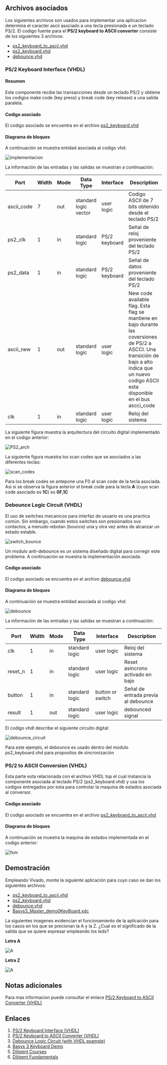 


## Archivos asociados ##

Los siguientes archivos son usados para implementar una aplicacion determina el caracter ascii asociado a una tecla presionada e un teclado PS/2. El codigo fuente para el **PS/2 keyboard to ASCII converter** consiste de los siguientes 3 archivos:
* [ps2_keyboard_to_ascii.vhd](ps2_keyboard_to_ascii.vhd)
* [ps2_keyboard.vhd](ps2_keyboard.vhd)
* [debounce.vhd](debounce.vhd)



### PS/2 Keyboard Interface (VHDL) ###

#### Resumen ####

Este componente recibe las transacciones desde un teclado PS/2 y obtiene los codigos make code (key press) y break code (key release) a una salida paralela.

#### Codigo asociado ####

El codigo asociado se encuentra en el archivo [ps2_keyboard.vhd](ps2_keyboard.vhd)

#### Diagrama de bloques ####

A continuación se muestra entidad asociada al codigo vhd:

![implementacion](implementacion.jpg)

La información de las entradas y las salidas se muestran a continuación:

|Port|Width|Mode|Data Type|Interface|Description|
|----|-----|----|---------|---------|-----------|
|ascii_code|7|out|standard logic vector|user logic|Codigo ASCII de 7 bits obtenido desde el teclado PS/2|
|ps2_clk|1|in|standard logic|PS/2 keyboard|Señal de reloj proveniente del teclado PS/2|
|ps2_data|1|in|standard logic|PS/2 keyboard|Señal de datos proveniente del teclado PS/2|
|ascii_new|1|out|standard logic|user logic|New code available flag. Esta flag se mantiene en bajo durante las coversiones de PS/2 a ASCCI. Una transición de bajo a alto indica que un nuevo codigo ASCII esta disponible en el bus ascci_code|
|clk|1|in|standard logic|user logic|Reloj del sistema|

La siguiente figura muestra la arquitectura del circuito digital implementado en el codigo anterior:

![PS2_arch](architecture.jpg)

La siguiente figura muestra los scan codes que se asociados a las diferentes teclas:

![scan_codes](keyboard_scancodes.png)

Para los break codes se antepone una F0 al scan code de la tecla asociada. Asi si se observa la figura anterior el break code para la tecla **A** (cuyo scan code asociado es **1C**) es **0F,1C**

### Debounce Logic Circuit  (VHDL) ###

El uso de switches mecanicos para interfaz de usuario es una practica común. Sin embargo, cuando estos switches son presionados sus contactos, a menudo rebotan (bounce) una y otra vez antes de alcanzar un estado estable. 

![switch_bounce](switch_bounce.jpg)

Un modulo anti-debounce es un sistema diseñado digital para corregir este problema. A continuación se muestra la implementación asociada.

#### Codigo asociado ####

El codigo asociado se encuentra en el archivo [debounce.vhd](debounce.vhd)


#### Diagrama de bloques ####

A continuación se muestra entidad asociada al codigo vhd:

![debounce](debounce.jpg)

La información de las entradas y las salidas se muestran a continuación:

|Port|Width|Mode|Data Type|Interface|Description|
|----|-----|----|---------|---------|-----------|
|clk|1|in|standard logic|user logic|Reloj del sistema|
|reset_n|1|in|standard logic|user logic|Reset asincrono activado en bajo|
|button|1|in|standard logic|button or switch|Señal de entrada previa al debounce|
|result|1|out|standard logic|user logic|debounced signal|

El codigo vhdl describe el siguiente circuito digital:

![debounce_circuit](debounce1.jpg)

Para este ejemplo, el debounce es usado dentro del modulo 
ps2_keyboard.vhd para propositos de sincronización

### PS/2 to ASCII Conversion (VHDL) ###

Esta parte esta relacionada con el archivo VHDL top el cual instancia la componente asociada al teclado PS/2 (ps2_keyboard.vhd) y usa los codigos entregados por esta para controlar la maquina de estados asociada al conversor.

#### Codigo asociado ####

El codigo asociado se encuentra en el archivo [ps2_keyboard_to_ascii.vhd](ps2_keyboard_to_ascii.vhd)


#### Diagrama de bloques ####

A continuación se muestra la maquina de estados implementada en el codigo anterior:

![fsm](fsm.jpg)

## Demostración ##

Empleando Vivado, monte la siguiente aplicación para cuyo caso se dan los siguientes archivos:
* [ps2_keyboard_to_ascii.vhd](ps2_keyboard_to_ascii.vhd)
* [ps2_keyboard.vhd](ps2_keyboard.vhd)
* [debounce.vhd](debounce.vhd)
* [Basys3_Master_demo0KeyBoard.xdc](Basys3_Master_demo0KeyBoard.xdc)

La siguientes imagenes evidencian el funcionamiento de la aplicación para los casos en los que se precionan la A y la Z. ¿Cual es el significado de la salida que se quiere expresar empleando los leds?

**Letra A**

![A](letra_A.jpg)

**Letra Z**

![A](letra_Z.jpg)

## Notas adicionales ##
Para mas informacion puede consultar el enlace [PS/2 Keyboard to ASCII Converter (VHDL)](https://www.digikey.com/eewiki/pages/viewpage.action?pageId=28279002)



## Enlaces ##

1. [PS/2 Keyboard Interface (VHDL)](https://www.digikey.com/eewiki/pages/viewpage.action?pageId=28278929)
2. [PS/2 Keyboard to ASCII Converter (VHDL)](https://www.digikey.com/eewiki/pages/viewpage.action?pageId=28279002)
3. [Debounce Logic Circuit (with VHDL example)](https://www.digikey.com/eewiki/pages/viewpage.action?pageId=4980758)
4. [Basys 3 Keyboard Demo](https://reference.digilentinc.com/learn/programmable-logic/tutorials/basys-3-keyboard-demo/start)
5. [Diligent Courses](https://reference.digilentinc.com/learn/courses/start)
6. [Diligent Fundamentals](https://reference.digilentinc.com/learn/fundamentals/start)

<!---

-->